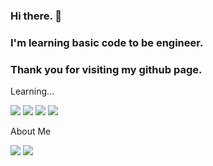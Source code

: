 ### Hi there. 👋
### I'm learning basic code to be engineer.
### Thank you for visiting my github page.



Learning...
<p> 
  <img src="https://img.shields.io/badge/HTML5-E34F26?style=flat-square&logo=HTML5&logoColor=white"/> 
  <img src="https://img.shields.io/badge/CSS3-1572B6?style=flat-square&logo=CSS3&logoColor=white"/> 
  <img src="https://img.shields.io/badge/JavaScript-F7DF1E?style=flat-square&logo=JavaScript&logoColor=white"/> 
  <img src="https://img.shields.io/badge/Python-3776AB?style=flat-square&logo=Python&logoColor=white"/> 
</p>


About Me
<p>
    <a href="mailto:haewong27@gmail.com" target="_blank"><img src="https://img.shields.io/badge/haewong27@gmail.com-EA4335?style=flat-square&logo=Gmail&logoColor=white"/></a>
    <a href="https://www.linkedin.com/in/haeyonglee44/" target="_blank"><img src="https://img.shields.io/badge/HaeYongLee-0A66C2?style=flat-square&logo=LinkedIn&logoColor=white"/></a>    
</p>
